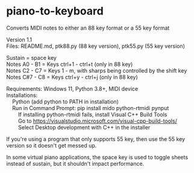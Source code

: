 # piano-to-keyboard
Converts MIDI notes to either an 88 key format or a 55 key format

Version 1.1  
Files: README.md, ptk88.py (88 key version), ptk55.py (55 key version)

Sustain = space key  
Notes A0 - B1 = Keys ctrl+1 - ctrl+t  (only in 88 key)  
Notes C2 - C7 = Keys 1 - m, with sharps being controlled by the shift key  
Notes C#7 - C8 = Keys ctrl+y - ctrl+j  (only in 88 key)

Requirements: Windows 11, Python 3.8+, MIDI device  
Installations:   
  &nbsp;&nbsp;&nbsp;&nbsp;Python (add python to PATH in installation)  
  &nbsp;&nbsp;&nbsp;&nbsp;Run in Command Prompt: pip install mido python-rtmidi pynput  
    &nbsp;&nbsp;&nbsp;&nbsp;&nbsp;&nbsp;&nbsp;&nbsp;If installing python-rtmidi fails, install Visual C++ Build Tools  
    &nbsp;&nbsp;&nbsp;&nbsp;&nbsp;&nbsp;&nbsp;&nbsp;Go to https://visualstudio.microsoft.com/visual-cpp-build-tools/  
    &nbsp;&nbsp;&nbsp;&nbsp;&nbsp;&nbsp;&nbsp;&nbsp;Select Desktop development with C++ in the installer  

If you're using a program that only supports 55 key, then use the 55 key version so it doesn't get messed up.

In some virtual piano applications, the space key is used to toggle sheets instead of sustain, but it shouldn't impact performance.
